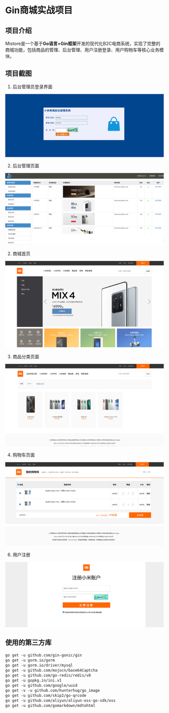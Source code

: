 # Gin商城实战项目

## 项目介绍

Mistore是一个基于**Go语言+Gin框架**开发的现代化B2C电商系统，实现了完整的商城功能，包括商品的管理、后台管理、用户注册登录、用户购物车等核心业务模块。

## 项目截图

1. 后台管理员登录界面

![login](./assets/login.png)

2. 后台管理页面

![manager-page](./assets/manager.png)

2. 商城首页

![homepage](./assets/homepage.png)

3. 商品分类页面

![product-category](./assets/category.png)

4. 购物车页面

![cart](./assets/cart.png)

6. 用户注册

![register](./assets/register.png)

## 使用的第三方库

```shell
go get -u github.com/gin-gonic/gin
go get -u gorm.io/gorm
go get -u gorm.io/driver/mysql
go get -u github.com/mojocn/base64Captcha
go get -u github.com/go-redis/redis/v8
go get -u gopkg.in/ini.v1
go get -u github.com/google/uuid
go get -v -u github.com/hunterhug/go_image
go get -u github.com/skip2/go-qrcode
go get -u github.com/aliyun/aliyun-oss-go-sdk/oss
go get -u github.com/gomarkdown/mdtohtml
```
